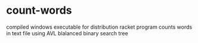# count-words
compiled windows executable for distribution racket program counts words in text file using AVL blalanced binary search tree
